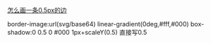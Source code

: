 [怎么画一条0.5px的边](https://juejin.im/post/5ab65f40f265da2384408a95?utm_source=gold_browser_extension)

border-image:url(svg/base64)
linear-gradient(0deg,#fff,#000)
box-shadow:0 0.5 0 #000
1px+scaleY(0.5)
直接写0.5